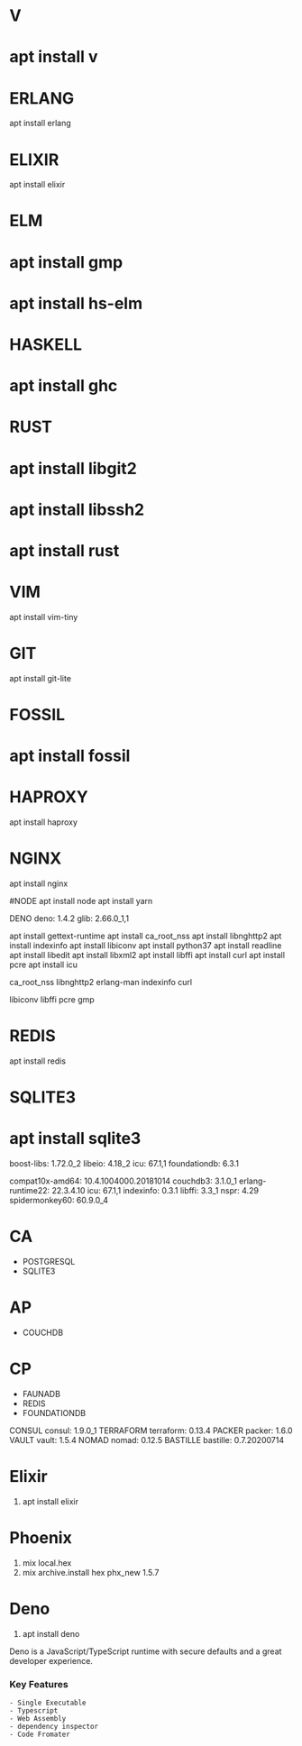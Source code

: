 # V
# apt install v

# ERLANG
apt install erlang

# ELIXIR
apt install elixir

# ELM
# apt install gmp
# apt install hs-elm

# HASKELL
# apt install ghc

# RUST
# apt install libgit2
# apt install libssh2
# apt install rust


























# VIM
apt install vim-tiny

# GIT
apt install git-lite

# FOSSIL
# apt install fossil

# HAPROXY
apt install haproxy

# NGINX
apt install nginx



#NODE
apt install node
apt install yarn

DENO
deno: 1.4.2
glib: 2.66.0_1,1


apt install gettext-runtime
apt install ca_root_nss
apt install libnghttp2
apt install indexinfo
apt install libiconv
apt install python37
apt install readline
apt install libedit
apt install libxml2
apt install libffi
apt install curl
apt install pcre
apt install icu



ca_root_nss
libnghttp2
erlang-man
indexinfo
curl

libiconv
libffi
pcre
gmp




# REDIS
apt install redis

# SQLITE3
# apt install sqlite3

boost-libs: 1.72.0_2
libeio: 4.18_2
icu: 67.1,1
foundationdb: 6.3.1


compat10x-amd64: 10.4.1004000.20181014
couchdb3: 3.1.0_1
erlang-runtime22: 22.3.4.10
icu: 67.1,1
indexinfo: 0.3.1
libffi: 3.3_1
nspr: 4.29
spidermonkey60: 60.9.0_4

 
# CA
  - POSTGRESQL
  - SQLITE3

# AP
  - COUCHDB

# CP
  - FAUNADB
  - REDIS
  - FOUNDATIONDB






	
















CONSUL
consul: 1.9.0_1
TERRAFORM
terraform: 0.13.4
PACKER
packer: 1.6.0
VAULT
vault: 1.5.4
NOMAD
nomad: 0.12.5
BASTILLE
bastille: 0.7.20200714






# Elixir
1. apt install elixir

# Phoenix

1. mix local.hex
2. mix archive.install hex phx_new 1.5.7

# Deno
1. apt install deno

Deno is a JavaScript/TypeScript runtime with secure defaults and a great developer experience.
  
  ### Key Features
    - Single Executable 
    - Typescript
    - Web Assembly
    - dependency inspector
    - Code Fromater











